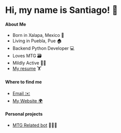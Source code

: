 # Hi, my name is Santiago! 👋

#### About Me

- Born in Xalapa, Mexico 🏴󠁧󠁢󠁳󠁣󠁴󠁿
- Living in Puebla, Pue 🏠
- Backend Python Developer 💻
- Loves MTG 🗃️
- Mildly Active 🏃‍♂️
- [My resume](https://santiagotorres.online/curriculum) 🏋️

#### Where to find me

- [Email ✉️](mailto:work@santiagotorres.online)
- [My Website 🌍](https://santiagotorres.online)

#### Personal projects

- [MTG Related bot](https://github.com/santiagoziel/MTGLandCalculator) 🧙🏼‍♂️ 
